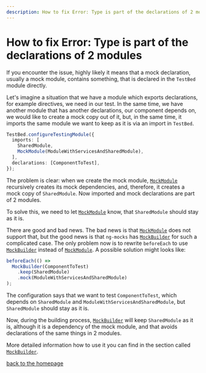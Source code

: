 ```yaml
---
description: How to fix Error: Type is part of the declarations of 2 modules
---
```


# How to fix Error: Type is part of the declarations of 2 modules

If you encounter the issue, highly likely it means that a mock declaration,
usually a mock module, contains something, that is declared in the `TestBed` module directly.

Let's imagine a situation that we have a module which exports declarations, for example directives, we need in our test.
In the same time, we have another module that has another declarations, our component depends on,
we would like to create a mock copy out of it, but, in the same time, it imports the same module we want to keep as it is
via an import in `TestBed`.

```typescript
TestBed.configureTestingModule({
  imports: [
    SharedModule,
    MockModule(ModuleWithServicesAndSharedModule),
  ],
  declarations: [ComponentToTest],
});
```

The problem is clear: when we create the mock module, [`MockModule`](https://www.npmjs.com/package/ng-mocks#how-to-create-a-mock-module) recursively creates its mock dependencies, and, therefore, it creates a mock copy of `SharedModule`.
Now imported and mock declarations are part of 2 modules.

To solve this, we need to let [`MockModule`](https://www.npmjs.com/package/ng-mocks#how-to-create-a-mock-module) know, that `SharedModule` should stay as it is.

There are good and bad news.
The bad news is that [`MockModule`](https://www.npmjs.com/package/ng-mocks#how-to-create-a-mock-module) does not support that,
but the good news is that `ng-mocks` has [`MockBuilder`](https://www.npmjs.com/package/ng-mocks#mockbuilder) for such a complicated case.
The only problem now is to rewrite `beforeEach` to use [`MockBuilder`](https://www.npmjs.com/package/ng-mocks#mockbuilder) instead of [`MockModule`](https://www.npmjs.com/package/ng-mocks#how-to-create-a-mock-module).
A possible solution might looks like:

```typescript
beforeEach(() =>
  MockBuilder(ComponentToTest)
    .keep(SharedModule)
    .mock(ModuleWithServicesAndSharedModule)
);
```

The configuration says that we want to test `ComponentToTest`, which depends on `SharedModule` and `ModuleWithServicesAndSharedModule`, but `SharedModule` should stay as it is.

Now, during the building process, [`MockBuilder`](https://www.npmjs.com/package/ng-mocks#mockbuilder) will keep `SharedModule` as it is, although it is a dependency of the mock module, and that avoids declarations of the same things in 2 modules.

More detailed information how to use it you can find in the section called [`MockBuilder`](https://www.npmjs.com/package/ng-mocks#mockbuilder).

[back to the homepage](./)
